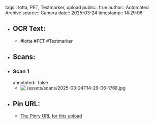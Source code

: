 tags:: lotta, PET, Textmarker, upload
public:: true
author:: Automated Archive
source:: Camera
date:: 2025-03-24
timestamp:: 14:29:06

- ## OCR Text:
	- #lotta
	  #PET
	  #Textmarker
- ## Scans:
- ### Scan 1
  annotated:: false
	- ![./assets/scans/2025-03-24T14-29-06-1768.jpg](./assets/scans/2025-03-24T14-29-06-1768.jpg)
- ## Pin URL:
	- [The Pinry URL for this upload](https://pinry.petau.net/pins/260/)